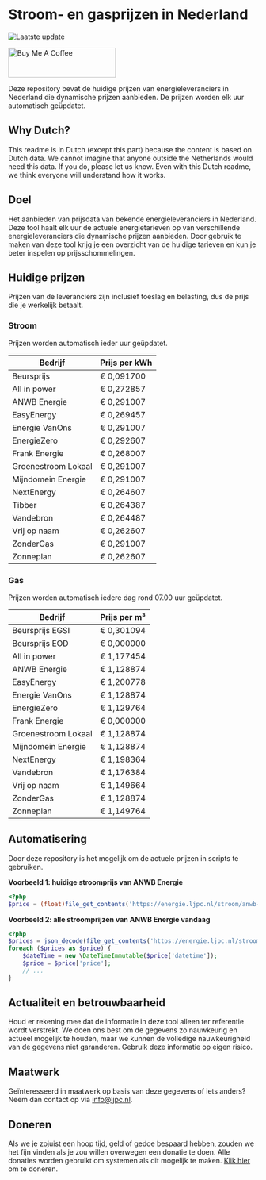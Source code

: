 # Stroom- en gasprijzen in Nederland

![Laatste update](https://img.shields.io/badge/laatste%20update-2024--01--12%2021%3A00%20CET-brightgreen)

<a href="https://www.buymeacoffee.com/Lars-" target="_blank"><img src="https://cdn.buymeacoffee.com/buttons/v2/default-orange.png" alt="Buy Me A Coffee" height="60" style="height: 60px !important;width: 217px !important;" ></a>

Deze repository bevat de huidige prijzen van energieleveranciers in Nederland die dynamische prijzen aanbieden. De prijzen worden elk uur automatisch geüpdatet.

## Why Dutch?

This readme is in Dutch (except this part) because the content is based on Dutch data. We cannot imagine that anyone outside the Netherlands would need this data. If you do, please let us know. Even with this Dutch readme, we think
everyone will understand how it works.

## Doel

Het aanbieden van prijsdata van bekende energieleveranciers in Nederland. Deze tool haalt elk uur de actuele energietarieven op van verschillende energieleveranciers die dynamische prijzen aanbieden. Door gebruik te maken van deze tool
krijg je een overzicht van de huidige tarieven en kun je beter inspelen op prijsschommelingen.

## Huidige prijzen

Prijzen van de leveranciers zijn inclusief toeslag en belasting, dus de prijs die je werkelijk betaalt.

### Stroom

Prijzen worden automatisch ieder uur geüpdatet.

 Bedrijf | Prijs per kWh 
---------|---------------
Beursprijs | € 0,091700
All in power | € 0,272857
ANWB Energie | € 0,291007
EasyEnergy | € 0,269457
Energie VanOns | € 0,291007
EnergieZero | € 0,292607
Frank Energie | € 0,268007
Groenestroom Lokaal | € 0,291007
Mijndomein Energie | € 0,291007
NextEnergy | € 0,264607
Tibber | € 0,264387
Vandebron | € 0,264487
Vrij op naam | € 0,262607
ZonderGas | € 0,291007
Zonneplan | € 0,262607


### Gas

Prijzen worden automatisch iedere dag rond 07.00 uur geüpdatet.

 Bedrijf | Prijs per m³ 
---------|--------------
Beursprijs EGSI | € 0,301094
Beursprijs EOD | € 0,000000
All in power | € 1,177454
ANWB Energie | € 1,128874
EasyEnergy | € 1,200778
Energie VanOns | € 1,128874
EnergieZero | € 1,129764
Frank Energie | € 0,000000
Groenestroom Lokaal | € 1,128874
Mijndomein Energie | € 1,128874
NextEnergy | € 1,198364
Vandebron | € 1,176384
Vrij op naam | € 1,149664
ZonderGas | € 1,128874
Zonneplan | € 1,149764


## Automatisering

Door deze repository is het mogelijk om de actuele prijzen in scripts te gebruiken.

**Voorbeeld 1: huidige stroomprijs van ANWB Energie**

```php
<?php
$price = (float)file_get_contents('https://energie.ljpc.nl/stroom/anwb-energie-nu.txt');

```

**Voorbeeld 2: alle stroomprijzen van ANWB Energie vandaag**

```php
<?php
$prices = json_decode(file_get_contents('https://energie.ljpc.nl/stroom/all-in-power-vandaag.json'),true);
foreach ($prices as $price) {
    $dateTime = new \DateTimeImmutable($price['datetime']);
    $price = $price['price'];
    // ...
}
```

## Actualiteit en betrouwbaarheid

Houd er rekening mee dat de informatie in deze tool alleen ter referentie wordt verstrekt. We doen ons best om de gegevens zo nauwkeurig en actueel mogelijk te houden, maar we kunnen de volledige nauwkeurigheid van de gegevens niet
garanderen. Gebruik deze informatie op eigen risico.

## Maatwerk

Geïnteresseerd in maatwerk op basis van deze gegevens of iets anders? Neem dan contact op
via [info@ljpc.nl](mailto:info@ljpc.nl?subject=Energie%20prijzen).

## Doneren

Als we je zojuist een hoop tijd, geld of gedoe bespaard hebben, zouden we het fijn vinden als je zou willen overwegen een
donatie te doen. Alle donaties worden gebruikt om systemen als dit mogelijk te
maken. [Klik hier](https://www.buymeacoffee.com/Lars-) om te doneren.
